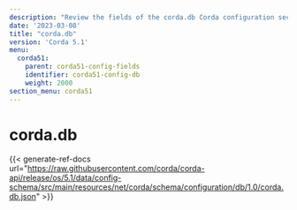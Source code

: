 ```yaml
---
description: "Review the fields of the corda.db Corda configuration section."
date: '2023-03-08'
title: "corda.db"
version: 'Corda 5.1'
menu:
  corda51:
    parent: corda51-config-fields
    identifier: corda51-config-db
    weight: 2000
section_menu: corda51
---
```

# corda.db

{{< generate-ref-docs url="https://raw.githubusercontent.com/corda/corda-api/release/os/5.1/data/config-schema/src/main/resources/net/corda/schema/configuration/db/1.0/corda.db.json" >}}
